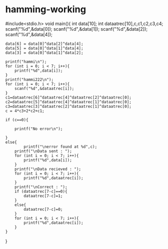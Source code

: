 # hamming-working

#include<stdio.h>
void main(){
	int data[10];
	int dataatrec[10],c,c1,c2,c3,c4;
	scanf("%d",&data[0]);
	scanf("%d",&data[1]);
	scanf("%d",&data[2]);
	scanf("%d",&data[4]);
	
	data[6] = data[0]^data[2]^data[4];
	data[5] = data[0]^data[1]^data[4];
	data[3] = data[0]^data[1]^data[2];
	
	printf("hammi\n");
	for (int i = 0; i < 7; i++){
		printf("%d",data[i]);
	}
	printf("hammi222\n");
	for (int i = 0; i < 7; i++){
		scanf("%d",&dataatrec[i]);
	}
	c1=dataatrec[6]^dataatrec[4]^dataatrec[2]^dataatrec[0];
	c2=dataatrec[5]^dataatrec[4]^dataatrec[1]^dataatrec[0];
	c3=dataatrec[3]^dataatrec[2]^dataatrec[1]^dataatrec[0];
	c = 4*c3+2*c2+c1;
	
	if (c==0){
	
		printf("No error\n");
		
	}
	else{
			printf("\nerror found at %d",c);
		printf("\nData sent : ");
		for (int i = 0; i < 7; i++){
			printf("%d",data[i]);
		}
		printf("\nData recieved : ");
		for (int i = 0; i < 7; i++){
			printf("%d",dataatrec[i]);
		}
		printf("\nCorrect : ");
		if (dataatrec[7-c]==0){
			dataatrec[7-c]=1;
		}
		else{
			dataatrec[7-c]=0;
		}
		for (int i = 0; i < 7; i++){
			printf("%d",dataatrec[i]);
		}
	}
}
